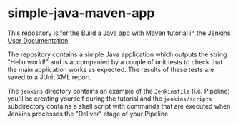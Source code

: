 # simple-java-maven-app

This repository is for the
[Build a Java app with Maven](https://jenkins.io/doc/tutorials/build-a-java-app-with-maven/)
tutorial in the [Jenkins User Documentation](https://jenkins.io/doc/).

The repository contains a simple Java application which outputs the string
"Hello world!" and is accompanied by a couple of unit tests to check that the
main application works as expected. The results of these tests are saved to a
JUnit XML report.

The `jenkins` directory contains an example of the `Jenkinsfile` (i.e. Pipeline)
you'll be creating yourself during the tutorial and the `jenkins/scripts` subdirectory
contains a shell script with commands that are executed when Jenkins processes
the "Deliver" stage of your Pipeline.                
   
               
                  
               
                  
                                                        
       

               
                  
                                                        
       

               
                  
               
                  
                                                        
       

               
                  
                                                        
       

               
                  
                                                        
       

               
                  
                                                        
       

                                                        
       

               
                  
                                                        
       

               
                  
                                                        
       

                                                        
               
                  
                                                        
       

       
